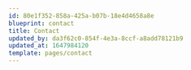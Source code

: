 ```yaml
---
id: 80e1f352-858a-425a-b07b-18e4d4658a8e
blueprint: contact
title: Contact
updated_by: da3f62c0-854f-4e3a-8ccf-a8add78121b9
updated_at: 1647984120
template: pages/contact
---
```

